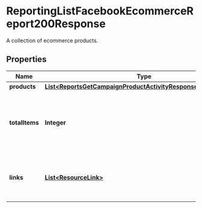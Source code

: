 

# ReportingListFacebookEcommerceReport200Response

A collection of ecommerce products.

## Properties

| Name | Type | Description | Notes |
|------------ | ------------- | ------------- | -------------|
|**products** | [**List&lt;ReportsGetCampaignProductActivityResponseProductsInner&gt;**](ReportsGetCampaignProductActivityResponseProductsInner.md) |  |  [optional] |
|**totalItems** | **Integer** | The total number of items matching the query regardless of pagination. |  [optional] [readonly] |
|**links** | [**List&lt;ResourceLink&gt;**](ResourceLink.md) | A list of link types and descriptions for the API schema documents. |  [optional] [readonly] |



